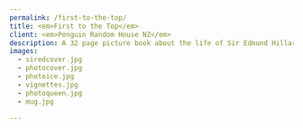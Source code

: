 ```yaml
---
permalink: /first-to-the-top/
title: <em>First to the Top</em>
client: <em>Penguin Random House NZ</em>
description: A 32 page picture book about the life of Sir Edmund Hillary, written by internationally acclaimed children's author, David Hill. Published July 29, 2015.
images:
  - siredcover.jpg
  - photocover.jpg
  - photoice.jpg
  - vignettes.jpg
  - photoqueen.jpg
  - mug.jpg

---
```

